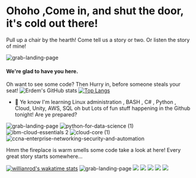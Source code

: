 # Ohoho ,Come in, and shut the door, it's cold out there!
Pull up a chair by the hearth!
Come tell us a story or two. Or listen the story of mine!

![grab-landing-page](https://media.giphy.com/media/1o1wZUne57yDb8ds3k/source.gif)

#### We're glad to have you here.

Oh want to see some code? Then Hurry in, before someone steals your seat!
![Erdem's GitHub stats](https://github-readme-stats.vercel.app/api?username=ErdemDurmaz&show_icons=true&theme=radical)
[![Top Langs](https://github-readme-stats.vercel.app/api/top-langs/?username=ErdemDurmaz)](https://github.com/ErdemDurmaz/github-readme-stats)

- 🌱 Ye know I'm learning Linux administration , BASH , C# , Python , Cloud, Unity, AWS, SQL
oh but Lots of fun stuff happening in the Github tonight! Are ye prepared? 

![grab-landing-page](https://media.giphy.com/media/7JI6TvZMp9ud0O7mFq/giphy.gif)
![python-for-data-science (1)](https://user-images.githubusercontent.com/14316327/119266409-fe697e80-bbea-11eb-9591-c264c457ce2b.png)
![ibm-cloud-essentials 2](https://user-images.githubusercontent.com/14316327/119266461-3cff3900-bbeb-11eb-8776-67bad5feab2a.png)
![cloud-core (1)](https://user-images.githubusercontent.com/14316327/119266511-64560600-bbeb-11eb-8dd8-584c64affc5d.png)
![ccna-enterprise-networking-security-and-automation](https://user-images.githubusercontent.com/14316327/119267330-71282900-bbee-11eb-8d44-185b00e930ef.png)

Hmm the fireplace is warm smells some code take a look at here! Every great story starts somewhere... 

[![willianrod's wakatime stats](https://github-readme-stats.vercel.app/api/wakatime?username=technomage)](https://github.com/ErdemDurmaz/github-readme-stats)
![grab-landing-page](https://media.giphy.com/media/fnQd9kJVAx5M3G80mv/giphy.gif)
<img src="{https://img.shields.io/badge/Python-3776AB?style=for-the-badge&logo=python&logoColor=white}" />
<img src="{https://img.shields.io/badge/MySQL-00000F?style=for-the-badge&logo=mysql&logoColor=white}" />
<img src="{https://img.shields.io/badge/Lua-2C2D72?style=for-the-badge&logo=lua&logoColor=white }" />
<img src="{https://img.shields.io/badge/-Hackerrank-2EC866?style=for-the-badge&logo=HackerRank&logoColor=whit}" />
<img src="{https://img.shields.io/badge/Stack_Overflow-FE7A16?style=for-the-badge&logo=stack-overflow&logoColor=white}" />

